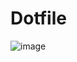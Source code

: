 # Dotfile
![image](https://github.com/user-attachments/assets/a277ccfe-0f94-4f01-86b7-dda2d92490d3)

